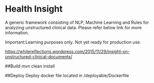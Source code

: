 # Health Insight
A generic framework consisting of NLP, Machine Learning and Rules for analyzing unstructured clinical data.
Please refer below link for more information.

Important:Learning purposes only. Not yet ready for production use.

https://whitereflections.wordpress.com/2015/11/29/insight-on-unstructured-clinical-documents/

##Build 
mvn clean install

##Deploy
Deploy docker file located in /deployable/Dockerfile
